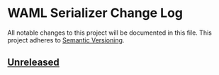 # WAML Serializer Change Log
All notable changes to this project will be documented in this file.
This project adheres to [Semantic Versioning](http://semver.org/).

## [Unreleased]


[Unreleased]: https://github.com/automate-website/waml-serializer/commits/master